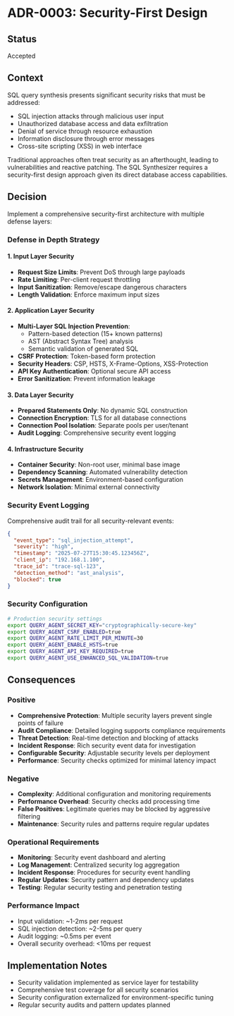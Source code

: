# ADR-0003: Security-First Design

## Status
Accepted

## Context
SQL query synthesis presents significant security risks that must be addressed:
- SQL injection attacks through malicious user input
- Unauthorized database access and data exfiltration
- Denial of service through resource exhaustion
- Information disclosure through error messages
- Cross-site scripting (XSS) in web interface

Traditional approaches often treat security as an afterthought, leading to vulnerabilities and reactive patching. The SQL Synthesizer requires a security-first design approach given its direct database access capabilities.

## Decision
Implement a comprehensive security-first architecture with multiple defense layers:

### Defense in Depth Strategy

#### 1. Input Layer Security
- **Request Size Limits**: Prevent DoS through large payloads
- **Rate Limiting**: Per-client request throttling
- **Input Sanitization**: Remove/escape dangerous characters
- **Length Validation**: Enforce maximum input sizes

#### 2. Application Layer Security
- **Multi-Layer SQL Injection Prevention**:
  - Pattern-based detection (15+ known patterns)
  - AST (Abstract Syntax Tree) analysis
  - Semantic validation of generated SQL
- **CSRF Protection**: Token-based form protection
- **Security Headers**: CSP, HSTS, X-Frame-Options, XSS-Protection
- **API Key Authentication**: Optional secure API access
- **Error Sanitization**: Prevent information leakage

#### 3. Data Layer Security
- **Prepared Statements Only**: No dynamic SQL construction
- **Connection Encryption**: TLS for all database connections
- **Connection Pool Isolation**: Separate pools per user/tenant
- **Audit Logging**: Comprehensive security event logging

#### 4. Infrastructure Security
- **Container Security**: Non-root user, minimal base image
- **Dependency Scanning**: Automated vulnerability detection
- **Secrets Management**: Environment-based configuration
- **Network Isolation**: Minimal external connectivity

### Security Event Logging
Comprehensive audit trail for all security-relevant events:

```json
{
  "event_type": "sql_injection_attempt",
  "severity": "high",
  "timestamp": "2025-07-27T15:30:45.123456Z",
  "client_ip": "192.168.1.100",
  "trace_id": "trace-sql-123",
  "detection_method": "ast_analysis",
  "blocked": true
}
```

### Security Configuration
```bash
# Production security settings
export QUERY_AGENT_SECRET_KEY="cryptographically-secure-key"
export QUERY_AGENT_CSRF_ENABLED=true
export QUERY_AGENT_RATE_LIMIT_PER_MINUTE=30
export QUERY_AGENT_ENABLE_HSTS=true
export QUERY_AGENT_API_KEY_REQUIRED=true
export QUERY_AGENT_USE_ENHANCED_SQL_VALIDATION=true
```

## Consequences

### Positive
- **Comprehensive Protection**: Multiple security layers prevent single points of failure
- **Audit Compliance**: Detailed logging supports compliance requirements
- **Threat Detection**: Real-time detection and blocking of attacks
- **Incident Response**: Rich security event data for investigation
- **Configurable Security**: Adjustable security levels per deployment
- **Performance**: Security checks optimized for minimal latency impact

### Negative
- **Complexity**: Additional configuration and monitoring requirements
- **Performance Overhead**: Security checks add processing time
- **False Positives**: Legitimate queries may be blocked by aggressive filtering
- **Maintenance**: Security rules and patterns require regular updates

### Operational Requirements
- **Monitoring**: Security event dashboard and alerting
- **Log Management**: Centralized security log aggregation
- **Incident Response**: Procedures for security event handling
- **Regular Updates**: Security pattern and dependency updates
- **Testing**: Regular security testing and penetration testing

### Performance Impact
- Input validation: ~1-2ms per request
- SQL injection detection: ~2-5ms per query
- Audit logging: ~0.5ms per event
- Overall security overhead: <10ms per request

## Implementation Notes
- Security validation implemented as service layer for testability
- Comprehensive test coverage for all security scenarios
- Security configuration externalized for environment-specific tuning
- Regular security audits and pattern updates planned